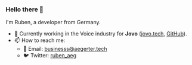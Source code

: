 ### Hello there 👋

I'm Ruben, a developer from Germany.

- 🔭 Currently working in the Voice industry for **Jovo** ([jovo.tech](https://www.jovo.tech), [GitHub](https://github.com/jovotech)).
- 📫 How to reach me: 
    - :email: Email: businesss@aegerter.tech
    - :bird: Twitter: [ruben_aeg](https://twitter.com/ruben_aeg)
